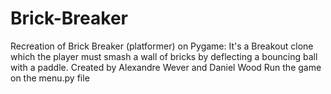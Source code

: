# Brick-Breaker
Recreation of Brick Breaker (platformer) on Pygame: It's a Breakout clone which the player must smash a wall of bricks by deflecting a bouncing ball with a paddle. Created by Alexandre Wever and Daniel Wood
Run the game on the menu.py file
